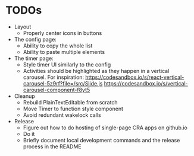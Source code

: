 # TODOs

- Layout
  - Properly center icons in buttons
- The config page: 
  - Ability to copy the whole list
  - Ability to paste multiple elements
- The timer page:
  - Style timer UI similarly to the config
  - Activities should be highlighted as they happen in a vertical carousel. For
  inspiration:
  https://codesandbox.io/s/react-vertical-carousel-5z9rf?file=/src/Slide.js
  https://codesandbox.io/s/vertical-carousel-component-f8yt5
- Cleanup
  - Rebuild PlainTextEditable from scratch
  - Move Timer to function style component
  - Avoid redundant wakelock calls
- Release
  - Figure out how to do hosting of single-page CRA apps on github.io
  - Do it
  - Briefly document local development commands and the release process in the README
